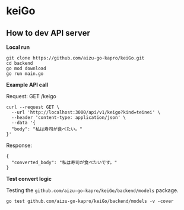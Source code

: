 # keiGo

## How to dev API server

**Local run**

```
git clone https://github.com/aizu-go-kapro/keiGo.git
cd backend
go mod download
go run main.go
```

**Example API call**

Request: GET /keigo

```
curl --request GET \
  --url 'http://localhost:3000/api/v1/keigo?kind=teinei' \
  --header 'content-type: application/json' \
  --data '{
  "body": "私は寿司が食べたい。"
}'
```

Response:

```
{
  "converted_body": "私は寿司が食べたいです。"
}
```

**Test convert logic**

Testing the `github.com/aizu-go-kapro/keiGo/backend/models` package.
```
go test github.com/aizu-go-kapro/keiGo/backend/models -v -cover
```
